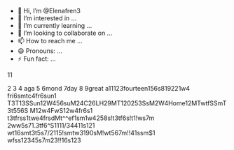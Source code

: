 - 👋 Hi, I’m @Elenafren3
- 👀 I’m interested in ...
- 🌱 I’m currently learning ...
- 💞️ I’m looking to collaborate on ...
- 📫 How to reach me ...
- 😄 Pronouns: ...
- ⚡ Fun fact: ...

<!---
Elenafren3/Elenafren3 is a ✨ special ✨ repository because its `README.md` (this file) appears on your GitHub profile.
You can click the Preview link to take a look at your changes.
--->11
2
3
4
aga
5
6mond
7day
8
9great
a11123fourteen156s819221w4
fri6smtс4fr6sun1
T3T13SSun12W456suM24C26LH29MT120253SsM2W4Home12MTwtfSSmT3t556S
M12w4FwS12w4fr6s1
t3tfrss1twe4frsdMt^^еf1sm1w4258s!t3tf6s!t1!ws7m
2ww5s71.3tf6^S1111/34411s121
wt16smt3t5s7/2115!smtw3190sM!wt567m!!41ssm$1
wfss12345s7m23!!16s123
